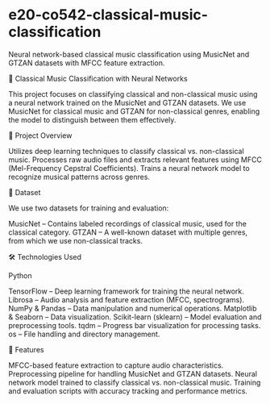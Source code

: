 # e20-co542-classical-music-classification
Neural network-based classical music classification using MusicNet and GTZAN datasets with MFCC feature extraction.

🎵 Classical Music Classification with Neural Networks

This project focuses on classifying classical and non-classical music using a neural network trained on the MusicNet and GTZAN datasets. We use MusicNet for classical music and GTZAN for non-classical genres, enabling the model to distinguish between them effectively.

📌 Project Overview

Utilizes deep learning techniques to classify classical vs. non-classical music.
Processes raw audio files and extracts relevant features using MFCC (Mel-Frequency Cepstral Coefficients).
Trains a neural network model to recognize musical patterns across genres.


📂 Dataset

We use two datasets for training and evaluation:

MusicNet – Contains labeled recordings of classical music, used for the classical category.
GTZAN – A well-known dataset with multiple genres, from which we use non-classical tracks.


🛠️ Technologies Used

Python

TensorFlow – Deep learning framework for training the neural network.
Librosa – Audio analysis and feature extraction (MFCC, spectrograms).
NumPy & Pandas – Data manipulation and numerical operations.
Matplotlib & Seaborn – Data visualization.
Scikit-learn (sklearn) – Model evaluation and preprocessing tools.
tqdm – Progress bar visualization for processing tasks.
os – File handling and directory management.


🚀 Features

MFCC-based feature extraction to capture audio characteristics.
Preprocessing pipeline for handling MusicNet and GTZAN datasets.
Neural network model trained to classify classical vs. non-classical music.
Training and evaluation scripts with accuracy tracking and performance metrics.
